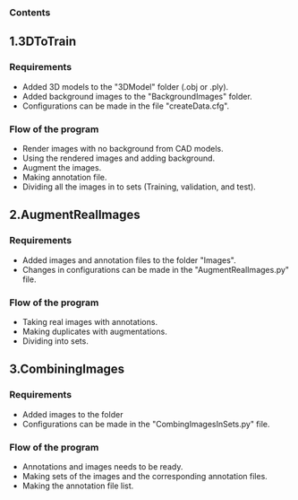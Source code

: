 ### Contents
## 1.3DToTrain
### Requirements
- Added 3D models to the "3DModel" folder (.obj or .ply).
- Added background images to the "BackgroundImages" folder.
- Configurations can be made in the file "createData.cfg".
### Flow of the program
- Render images with no background from CAD models.
- Using the rendered images and adding background.
- Augment the images.
- Making annotation file.
- Dividing all the images in to sets (Training, validation, and test).

## 2.AugmentRealImages
### Requirements
- Added images and annotation files to the folder "Images".
- Changes in configurations can be made in the "AugmentRealImages.py" file.
### Flow of the program
- Taking real images with annotations.
- Making duplicates with augmentations.
- Dividing into sets.

## 3.CombiningImages
### Requirements
- Added images to the folder 
- Configurations can be made in the "CombingImagesInSets.py" file.
### Flow of the program
- Annotations and images needs to be ready.
- Making sets of the images and the corresponding annotation files.
- Making the annotation file list.
